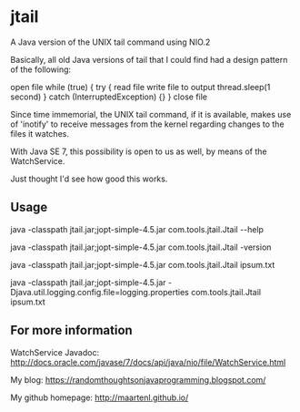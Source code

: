 jtail
=====

A Java version of the UNIX tail command using NIO.2

Basically, all old Java versions of tail that I could find had a design pattern of the following:

open file
while (true)
{
    try
    {
        read file
        write file to output
        thread.sleep(1 second)
    } catch (InterruptedException) {}
}
close file

Since time immemorial, the UNIX tail command, if it is available, makes use of 'inotify' to receive
messages from the kernel regarding changes to the files it watches.

With Java SE 7, this possibility is open to us as well, by means of the WatchService.

Just thought I'd see how good this works.

Usage
-----

java -classpath jtail.jar;jopt-simple-4.5.jar com.tools.jtail.Jtail --help

java -classpath jtail.jar;jopt-simple-4.5.jar com.tools.jtail.Jtail -version

java -classpath jtail.jar;jopt-simple-4.5.jar com.tools.jtail.Jtail ipsum.txt

java -classpath jtail.jar;jopt-simple-4.5.jar -Djava.util.logging.config.file=logging.properties com.tools.jtail.Jtail ipsum.txt

For more information
--------------------

WatchService Javadoc:
http://docs.oracle.com/javase/7/docs/api/java/nio/file/WatchService.html

My blog:
https://randomthoughtsonjavaprogramming.blogspot.com/

My github homepage:
http://maartenl.github.io/

